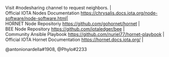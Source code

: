 Visit #nodesharing channel to request neighbors. |  
Official IOTA Nodes Documentation https://chrysalis.docs.iota.org/node-software/node-software.html|  
HORNET Node Repositoriy https://github.com/gohornet/hornet |  
BEE Node Repository https://github.com/iotaledger/bee |  
Community Ansible Playbook https://github.com/nuriel77/hornet-playbook |  
Official IOTA Hornet Documentation https://hornet.docs.iota.org/ |

@antonionardella#1908, @Phylo#2233

